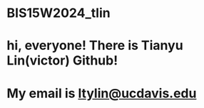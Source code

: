 # BIS15W2024_tlin
# hi, everyone! There is Tianyu Lin(victor) Github!
# My email is ltylin@ucdavis.edu